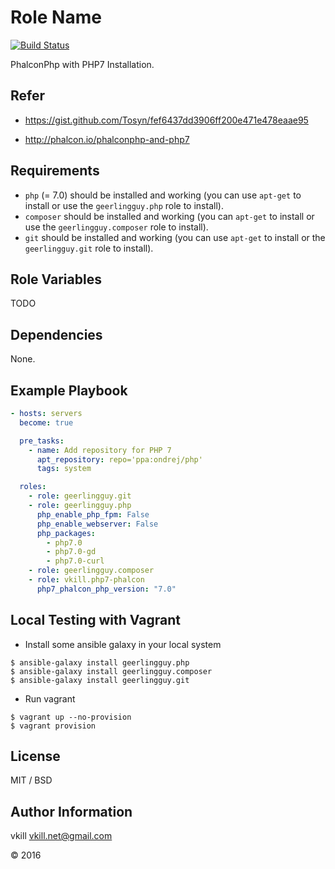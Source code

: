 Role Name
=========

[![Build Status](https://travis-ci.org/vkill/ansible-role-php7-phalcon.svg?branch=master)](https://travis-ci.org/vkill/ansible-role-php7-phalcon)

PhalconPhp with PHP7 Installation.

Refer
------------

* https://gist.github.com/Tosyn/fef6437dd3906ff200e471e478eaae95

* http://phalcon.io/phalconphp-and-php7

Requirements
------------

  - `php` (= 7.0) should be installed and working (you can use `apt-get` to install or use the `geerlingguy.php` role to install).
  - `composer` should be installed and working (you can `apt-get` to install or use the `geerlingguy.composer` role to install).
  - `git` should be installed and working (you can use `apt-get` to install or the `geerlingguy.git` role to install).

Role Variables
--------------

TODO

Dependencies
------------

None.

Example Playbook
----------------

```yaml
- hosts: servers
  become: true

  pre_tasks:
    - name: Add repository for PHP 7
      apt_repository: repo='ppa:ondrej/php'
      tags: system

  roles:
    - role: geerlingguy.git
    - role: geerlingguy.php
      php_enable_php_fpm: False
      php_enable_webserver: False
      php_packages:
        - php7.0
        - php7.0-gd
        - php7.0-curl
    - role: geerlingguy.composer
    - role: vkill.php7-phalcon
      php7_phalcon_php_version: "7.0"
```

Local Testing with Vagrant
----------------

* Install some ansible galaxy in your local system

```shell
$ ansible-galaxy install geerlingguy.php
$ ansible-galaxy install geerlingguy.composer
$ ansible-galaxy install geerlingguy.git
```

* Run vagrant

```shell
$ vagrant up --no-provision
$ vagrant provision
```

License
-------

MIT / BSD

Author Information
------------------

vkill <vkill.net@gmail.com>

&copy; 2016
